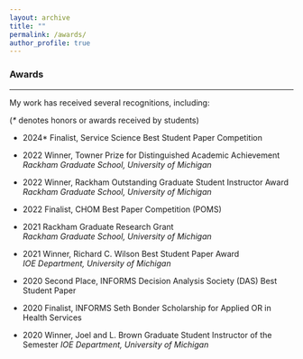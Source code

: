 ```yaml
---
layout: archive
title: ""
permalink: /awards/
author_profile: true
---
```


### Awards
___

My work has received several recognitions, including:

(*\** denotes honors or awards received by students)

- 2024\* Finalist, Service Science Best Student Paper Competition

- 2022 Winner, Towner Prize for Distinguished Academic Achievement   
  *Rackham Graduate School, University of Michigan*

- 2022 Winner, Rackham Outstanding Graduate Student Instructor Award   
  *Rackham Graduate School, University of Michigan*

- 2022 Finalist, CHOM Best Paper Competition (POMS) 

- 2021 Rackham Graduate Research Grant  
  *Rackham Graduate School, University of Michigan*

- 2021 Winner, Richard C. Wilson Best Student Paper Award   
  *IOE Department, University of Michigan*

- 2020 Second Place, INFORMS Decision Analysis Society (DAS) Best Student Paper 

- 2020 Finalist, INFORMS Seth Bonder Scholarship for Applied OR in Health Services 

- 2020 Winner, Joel and L. Brown Graduate Student Instructor of the Semester 
  *IOE Department, University of Michigan*